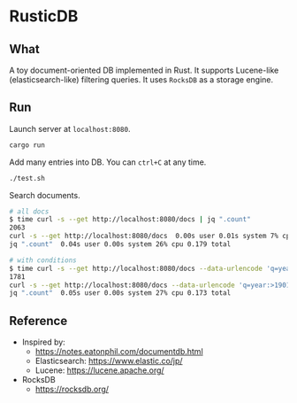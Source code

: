 # RusticDB

## What
A toy document-oriented DB implemented in Rust.
It supports Lucene-like (elasticsearch-like) filtering queries.
It uses `RocksDB` as a storage engine.

## Run
Launch server at `localhost:8080`.
```bash
cargo run
```

Add many entries into DB. You can `ctrl+C` at any time. 
```bash
./test.sh
```

Search documents.
```bash
# all docs
$ time curl -s --get http://localhost:8080/docs | jq ".count"
2063
curl -s --get http://localhost:8080/docs  0.00s user 0.01s system 7% cpu 0.177 total
jq ".count"  0.04s user 0.00s system 26% cpu 0.179 total

# with conditions
$ time curl -s --get http://localhost:8080/docs --data-urlencode 'q=year:>1901' | jq ".count"
1781
curl -s --get http://localhost:8080/docs --data-urlencode 'q=year:>1901'  0.00s user 0.01s system 6% cpu 0.172 total
jq ".count"  0.05s user 0.00s system 27% cpu 0.173 total
```

## Reference
- Inspired by: 
    - https://notes.eatonphil.com/documentdb.html
    - Elasticsearch: https://www.elastic.co/jp/
    - Lucene: https://lucene.apache.org/
- RocksDB
    - https://rocksdb.org/